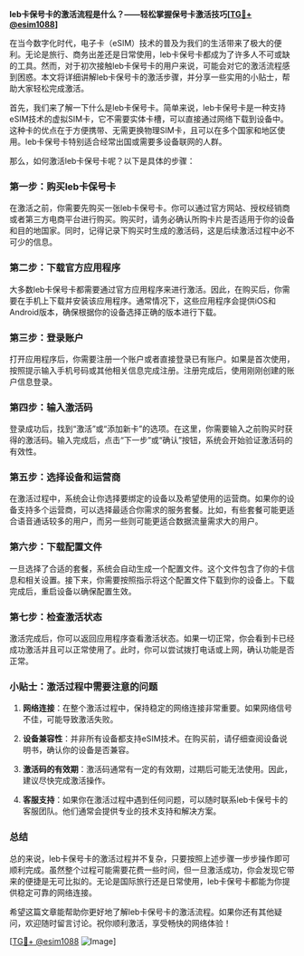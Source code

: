 **leb卡保号卡的激活流程是什么？——轻松掌握保号卡激活技巧[[TG💪+ @esim1088](https://t.me/s/esim1088)]**

在当今数字化时代，电子卡（eSIM）技术的普及为我们的生活带来了极大的便利。无论是旅行、商务出差还是日常使用，leb卡保号卡都成为了许多人不可或缺的工具。然而，对于初次接触leb卡保号卡的用户来说，可能会对它的激活流程感到困惑。本文将详细讲解leb卡保号卡的激活步骤，并分享一些实用的小贴士，帮助大家轻松完成激活。

首先，我们来了解一下什么是leb卡保号卡。简单来说，leb卡保号卡是一种支持eSIM技术的虚拟SIM卡，它不需要实体卡槽，可以直接通过网络下载到设备中。这种卡的优点在于方便携带、无需更换物理SIM卡，且可以在多个国家和地区使用。leb卡保号卡特别适合经常出国或需要多设备联网的人群。

那么，如何激活leb卡保号卡呢？以下是具体的步骤：

### **第一步：购买leb卡保号卡**
在激活之前，你需要先购买一张leb卡保号卡。你可以通过官方网站、授权经销商或者第三方电商平台进行购买。购买时，请务必确认所购卡片是否适用于你的设备和目的地国家。同时，记得记录下购买时生成的激活码，这是后续激活过程中必不可少的信息。

### **第二步：下载官方应用程序**
大多数leb卡保号卡都需要通过官方应用程序来进行激活。因此，在购买后，你需要在手机上下载并安装该应用程序。通常情况下，这些应用程序会提供iOS和Android版本，确保根据你的设备选择正确的版本进行下载。

### **第三步：登录账户**
打开应用程序后，你需要注册一个账户或者直接登录已有账户。如果是首次使用，按照提示输入手机号码或其他相关信息完成注册。注册完成后，使用刚刚创建的账户信息登录。

### **第四步：输入激活码**
登录成功后，找到“激活”或“添加新卡”的选项。在这里，你需要输入之前购买时获得的激活码。输入完成后，点击“下一步”或“确认”按钮，系统会开始验证激活码的有效性。

### **第五步：选择设备和运营商**
在激活过程中，系统会让你选择要绑定的设备以及希望使用的运营商。如果你的设备支持多个运营商，可以选择最适合你需求的服务套餐。比如，有些套餐可能更适合语音通话较多的用户，而另一些则可能更适合数据流量需求大的用户。

### **第六步：下载配置文件**
一旦选择了合适的套餐，系统会自动生成一个配置文件。这个文件包含了你的卡信息和相关设置。接下来，你需要按照指示将这个配置文件下载到你的设备上。下载完成后，重启设备以确保配置生效。

### **第七步：检查激活状态**
激活完成后，你可以返回应用程序查看激活状态。如果一切正常，你会看到卡已经成功激活并且可以正常使用了。此时，你可以尝试拨打电话或上网，确认功能是否正常。

### **小贴士：激活过程中需要注意的问题**
1. **网络连接**：在整个激活过程中，保持稳定的网络连接非常重要。如果网络信号不佳，可能导致激活失败。
   
2. **设备兼容性**：并非所有设备都支持eSIM技术。在购买前，请仔细查阅设备说明书，确认你的设备是否兼容。

3. **激活码的有效期**：激活码通常有一定的有效期，过期后可能无法使用。因此，建议尽快完成激活操作。

4. **客服支持**：如果你在激活过程中遇到任何问题，可以随时联系leb卡保号卡的客服团队。他们通常会提供专业的技术支持和解决方案。

### **总结**
总的来说，leb卡保号卡的激活过程并不复杂，只要按照上述步骤一步步操作即可顺利完成。虽然整个过程可能需要花费一些时间，但一旦激活成功，你会发现它带来的便捷是无可比拟的。无论是国际旅行还是日常使用，leb卡保号卡都能为你提供稳定可靠的网络连接。

希望这篇文章能帮助你更好地了解leb卡保号卡的激活流程。如果你还有其他疑问，欢迎随时留言讨论。祝你顺利激活，享受畅快的网络体验！

[[TG💪+ @esim1088](https://t.me/s/esim1088) ![Image](https://i.postimg.cc/4NQfJmqS/Snipaste-2025-05-13-00-14-12.png)]